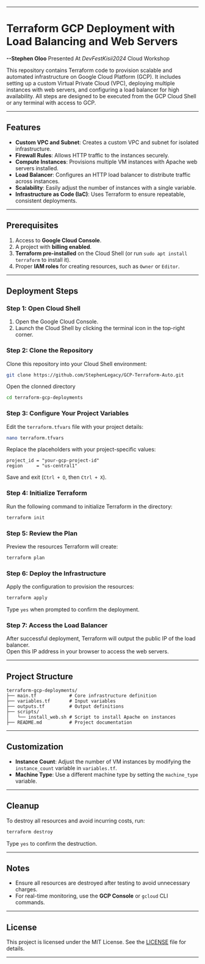 
---

# Terraform GCP Deployment with Load Balancing and Web Servers  
**--Stephen Oloo** Presented At *DevFestKisii2024* Cloud Workshop

This repository contains Terraform code to provision scalable and automated infrastructure on Google Cloud Platform (GCP). It includes setting up a custom Virtual Private Cloud (VPC), deploying multiple instances with web servers, and configuring a load balancer for high availability. All steps are designed to be executed from the GCP Cloud Shell or any terminal with access to GCP.

---

## Features  

- **Custom VPC and Subnet**: Creates a custom VPC and subnet for isolated infrastructure.  
- **Firewall Rules**: Allows HTTP traffic to the instances securely.  
- **Compute Instances**: Provisions multiple VM instances with Apache web servers installed.  
- **Load Balancer**: Configures an HTTP load balancer to distribute traffic across instances.  
- **Scalability**: Easily adjust the number of instances with a single variable.  
- **Infrastructure as Code (IaC)**: Uses Terraform to ensure repeatable, consistent deployments.  

---

## Prerequisites  

1. Access to **Google Cloud Console**.  
2. A project with **billing enabled**.  
3. **Terraform pre-installed** on the Cloud Shell (or run `sudo apt install terraform` to install it).  
4. Proper **IAM roles** for creating resources, such as `Owner` or `Editor`.  

---

## Deployment Steps  

### Step 1: Open Cloud Shell  
1. Open the Google Cloud Console.  
2. Launch the Cloud Shell by clicking the terminal icon in the top-right corner.  

### Step 2: Clone the Repository  
Clone this repository into your Cloud Shell environment:  
```bash
git clone https://github.com/StephenLegacy/GCP-Terraform-Auto.git

```
Open the clonned directory
```bash
cd terraform-gcp-deployments
```

### Step 3: Configure Your Project Variables  
Edit the `terraform.tfvars` file with your project details:  
```bash
nano terraform.tfvars
```
Replace the placeholders with your project-specific values:  
```hcl
project_id = "your-gcp-project-id"
region     = "us-central1"
```
Save and exit (`Ctrl + O`, then `Ctrl + X`).

### Step 4: Initialize Terraform  
Run the following command to initialize Terraform in the directory:  
```bash
terraform init
```

### Step 5: Review the Plan  
Preview the resources Terraform will create:  
```bash
terraform plan
```

### Step 6: Deploy the Infrastructure  
Apply the configuration to provision the resources:  
```bash
terraform apply
```
Type `yes` when prompted to confirm the deployment.

### Step 7: Access the Load Balancer  
After successful deployment, Terraform will output the public IP of the load balancer.  
Open this IP address in your browser to access the web servers.

---

## Project Structure  

```
terraform-gcp-deployments/
├── main.tf            # Core infrastructure definition
├── variables.tf       # Input variables
├── outputs.tf         # Output definitions
├── scripts/
│   └── install_web.sh # Script to install Apache on instances
├── README.md          # Project documentation
```

---

## Customization  

- **Instance Count**: Adjust the number of VM instances by modifying the `instance_count` variable in `variables.tf`.  
- **Machine Type**: Use a different machine type by setting the `machine_type` variable.  

---

## Cleanup  

To destroy all resources and avoid incurring costs, run:  
```bash
terraform destroy
```
Type `yes` to confirm the destruction.

---

## Notes  

- Ensure all resources are destroyed after testing to avoid unnecessary charges.  
- For real-time monitoring, use the **GCP Console** or `gcloud` CLI commands.

---

## License  

This project is licensed under the MIT License. See the [LICENSE](LICENSE) file for details.

---


